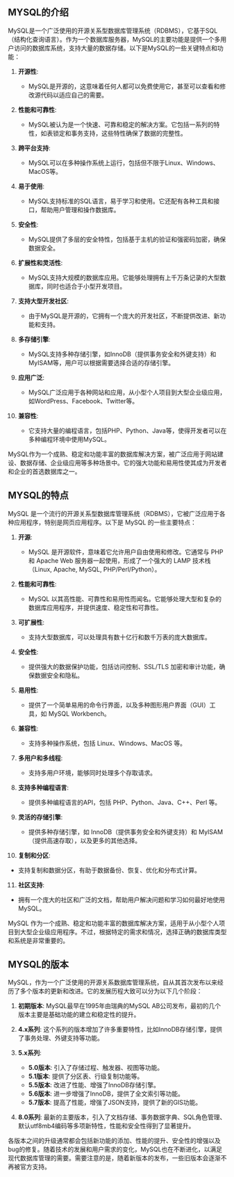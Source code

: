 ## MYSQL的介绍

MySQL是一个广泛使用的开源关系型数据库管理系统（RDBMS），它基于SQL（结构化查询语言）。作为一个数据库服务器，MySQL的主要功能是提供一个多用户访问的数据库系统，支持大量的数据存储。以下是MySQL的一些关键特点和功能：

1. **开源性**:
   - MySQL是开源的，这意味着任何人都可以免费使用它，甚至可以查看和修改源代码以适应自己的需要。

2. **性能和可靠性**:
   - MySQL被认为是一个快速、可靠和稳定的解决方案。它包括一系列的特性，如表锁定和事务支持，这些特性确保了数据的完整性。

3. **跨平台支持**:
   - MySQL可以在多种操作系统上运行，包括但不限于Linux、Windows、MacOS等。

4. **易于使用**:
   - MySQL支持标准的SQL语言，易于学习和使用。它还配有各种工具和接口，帮助用户管理和操作数据库。

5. **安全性**:
   - MySQL提供了多层的安全特性，包括基于主机的验证和强密码加密，确保数据安全。

6. **扩展性和灵活性**:
   - MySQL支持大规模的数据库应用。它能够处理拥有上千万条记录的大型数据库，同时也适合于小型开发项目。

7. **支持大型开发社区**:
   - 由于MySQL是开源的，它拥有一个庞大的开发社区，不断提供改进、新功能和支持。

8. **多存储引擎**:
   - MySQL支持多种存储引擎，如InnoDB（提供事务安全和外键支持）和MyISAM等，用户可以根据需要选择合适的存储引擎。

9. **应用广泛**:
   - MySQL广泛应用于各种网站和应用，从小型个人项目到大型企业级应用，如WordPress、Facebook、Twitter等。

10. **兼容性**:
    - 它支持大量的编程语言，包括PHP、Python、Java等，使得开发者可以在多种编程环境中使用MySQL。

MySQL作为一个成熟、稳定和功能丰富的数据库解决方案，被广泛应用于网站建设、数据存储、企业级应用等多种场景中。它的强大功能和易用性使其成为开发者和企业的首选数据库之一。

## MYSQL的特点

MySQL 是一个流行的开源关系型数据库管理系统（RDBMS），它被广泛应用于各种应用程序，特别是网页应用程序。以下是 MySQL 的一些主要特点：

1. **开源**:
   - MySQL 是开源软件，意味着它允许用户自由使用和修改。它通常与 PHP 和 Apache Web 服务器一起使用，形成了一个强大的 LAMP 技术栈（Linux, Apache, MySQL, PHP/Perl/Python）。

2. **性能和可靠性**:
   - MySQL 以其高性能、可靠性和易用性而闻名。它能够处理大型和复杂的数据库应用程序，并提供速度、稳定性和可靠性。

3. **可扩展性**:
   - 支持大型数据库，可以处理具有数十亿行和数千万表的庞大数据库。

4. **安全性**:
   - 提供强大的数据保护功能，包括访问控制、SSL/TLS 加密和审计功能，确保数据安全和隐私。

5. **易用性**:
   - 提供了一个简单易用的命令行界面，以及多种图形用户界面（GUI）工具，如 MySQL Workbench。

6. **兼容性**:
   - 支持多种操作系统，包括 Linux、Windows、MacOS 等。

7. **多用户和多线程**:
   - 支持多用户环境，能够同时处理多个存取请求。

8. **支持多种编程语言**:
   - 提供多种编程语言的API，包括 PHP、Python、Java、C++、Perl 等。

9. **灵活的存储引擎**:
   - 提供多种存储引擎，如 InnoDB（提供事务安全和外键支持）和 MyISAM（提供高速存取），以及更多的其他选择。

10. **复制和分区**:
   - 支持复制和数据分区，有助于数据备份、恢复、优化和分布式计算。

11. **社区支持**:
   - 拥有一个庞大的社区和广泛的文档，帮助用户解决问题和学习如何最好地使用 MySQL。

MySQL 作为一个成熟、稳定和功能丰富的数据库解决方案，适用于从小型个人项目到大型企业级应用程序。不过，根据特定的需求和情况，选择正确的数据库类型和系统是非常重要的。

## MYSQL的版本

MySQL，作为一个广泛使用的开源关系数据库管理系统，自从其首次发布以来经历了多个版本的更新和改进。它的发展历程大致可以分为以下几个阶段：

1. **初期版本**: MySQL最早在1995年由瑞典的MySQL AB公司发布，最初的几个版本主要是基础功能的建立和稳定性的提升。

2. **4.x系列**: 这个系列的版本增加了许多重要特性，比如InnoDB存储引擎，提供了事务处理、外键支持等功能。

3. **5.x系列**:
   - **5.0版本**: 引入了存储过程、触发器、视图等功能。
   - **5.1版本**: 提供了分区表、行级复制功能等。
   - **5.5版本**: 改进了性能、增强了InnoDB存储引擎。
   - **5.6版本**: 进一步增强了InnoDB，提供了全文索引等功能。
   - **5.7版本**: 提高了性能，增强了JSON支持，提供了新的GIS功能。

4. **8.0系列**: 最新的主要版本，引入了文档存储、事务数据字典、SQL角色管理、默认utf8mb4编码等多项新特性，性能和安全性得到了显著提升。

各版本之间的升级通常都会包括新功能的添加、性能的提升、安全性的增强以及bug的修复。随着技术的发展和用户需求的变化，MySQL也在不断进化，以满足现代数据库管理的需要。需要注意的是，随着新版本的发布，一些旧版本会逐渐不再被官方支持。